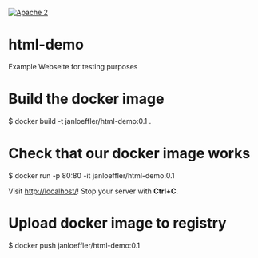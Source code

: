  [![Apache 2](http://img.shields.io/badge/license-Apache%202-blue.svg)](http://www.apache.org/licenses/LICENSE-2.0)

# html-demo
Example Webseite for testing purposes


# Build the docker image

$ docker build -t janloeffler/html-demo:0.1 .

# Check that our docker image works

$ docker run -p 80:80 -it janloeffler/html-demo:0.1

Visit [http://localhost/](http://localhost/)! Stop your server with **Ctrl+C**.

# Upload docker image to registry

$ docker push janloeffler/html-demo:0.1
